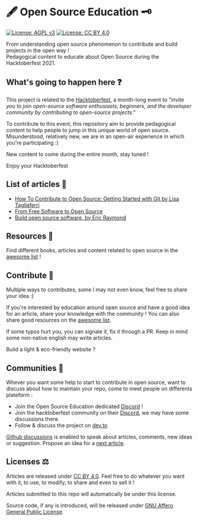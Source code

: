 # 🖋 Open Source Education 🗝

[![License: AGPL v3](https://img.shields.io/badge/License-AGPL%20v3-blue.svg)](https://www.gnu.org/licenses/agpl-3.0)  [![License: CC BY 4.0](https://img.shields.io/badge/License-CC%20BY%204.0-lightgrey.svg)](https://creativecommons.org/licenses/by/4.0/)

From understanding open source phenomenon to contribute and build projects in the open way !  
Pedagogical content to educate about Open Source during the Hacktoberfest 2021.  

## What's going to happen here ❓

This project is related to the [Hacktoberfest](https://hacktoberfest.digitalocean.com/), a month-long event to *"invite you to join open-source software enthusiasts, beginners, and the developer community by contributing to open-source projects."*

To contribute to this event, this repository aim to provide pedagogical content to help people to jump in this unique world of open source.  
Misunderstood, relatively new, we are in an open-air experience in which you're participating :)

New content to come during the entire month, stay tuned !  

Enjoy your Hacktoberfest

## List of articles 📰

- [How To Contribute to Open Source: Getting Started with Git by Lisa Tagliaferri](/articles/Installing_Git.md)
- [From Free Software to Open Source](articles/from-free-software-to-open-source.md)
- [Build open source software, by Eric Raymond](/articles/build-open-source-software-raymond.md)

## Resources 💾

Find different books, articles and content related to open source in the [awesome list](awesome-open-source-resources.md) !

## Contribute 🐜

Multiple ways to contributes, some I may not even know, feel free to share your idea :)

If you're interested by education around open source and have a good idea for an article, share your knowledge with the community !
You can also share good resources on the [awesome list](awesome-open-source-resources.md).

If some typos hurt you, you can signale it, fix it through a PR. Keep in mind some non-native english may write articles.

Build a light & eco-friendly website ?

## Communities 👋

Whever you want some help to start to contribute in open source, want to discuss about how to maintain your repo, come
to meet people on differents plateform :

- Join the Open Source Education dedicated [Discord](https://discord.gg/JrGhE9QmgB) !
- Join the hacktoberfest community on their [Discord](https://discord.gg/hacktoberfest), we may have some discussions there.
- Follow & discuss the project on [dev.to](https://dev.to/abcsxyz)

[Github discussions](https://github.com/AbcSxyZ/Open-Source-Education/discussions) is enabled to speak about articles, comments, new
ideas or suggestion.
Propose an idea for a [next article](https://github.com/AbcSxyZ/Open-Source-Education/discussions/8). 

## Licenses ⚖️

Articles are released under [CC BY 4.0](https://creativecommons.org/licenses/by/4.0/). Feel free to do whatever you want with it, to use, to modify, to share and even to sell it !

Articles submitted to this repo will automatically be under this license.

Source code, if any is introduced, will be released under [GNU Affero General Public License](https://tldrlegal.com/license/gnu-affero-general-public-license-v3-(agpl-3.0)).
